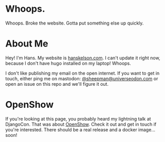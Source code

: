 # Whoops.
Whoops. Broke the website. Gotta put something else up quickly.

# About Me
Hey! I'm Hans. My website is [hanskelson.com](hanskelson.com). I can't update it right now, because I don't have hugo installed on my laptop! Whoops.

I don't like publishing my email on the open internet. If you want to get in touch, either ping me on mastodon: [@sheepman@universeodon.com](https://universeodon.com/@sheepman) or open an issue on this repo and we'll figure it out.

# OpenShow
If you're looking at this page, you probably heard my lightning talk at DjangoCon. That was about [OpenShow](https://github.com/sheepman4267/OpenShow). Check it out and get in touch if you're interested. There should be a real release and a docker image... soon!

